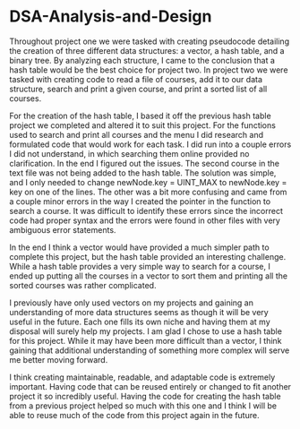 # DSA-Analysis-and-Design
Throughout project one we were tasked with creating pseudocode detailing the creation of three different data structures: a vector, a hash table, and a binary tree. By analyzing each structure, I came to the conclusion that a hash table would be the best choice for project two. In project two we were tasked with creating code to read a file of courses, add it to our data structure, search and print a given course, and print a sorted list of all courses.  

For the creation of the hash table, I based it off the previous hash table project we completed and altered it to suit this project. For the functions used to search and print all courses and the menu I did research and formulated code that would work for each task. I did run into a couple errors I did not understand, in which searching them online provided no clarification. In the end I figured out the issues. The second course in the text file was not being added to the hash table. The solution was simple, and I only needed to change newNode.key = UINT_MAX to newNode.key = key on one of the lines. The other was a bit more confusing and came from a couple minor errors in the way I created the pointer in the function to search a course. It was difficult to identify these errors since the incorrect code had proper syntax and the errors were found in other files with very ambiguous error statements. 

In the end I think a vector would have provided a much simpler path to complete this project, but the hash table provided an interesting challenge. While a hash table provides a very simple way to search for a course, I ended up putting all the courses in a vector to sort them and printing all the sorted courses was rather complicated.  

I previously have only used vectors on my projects and gaining an understanding of more data structures seems as though it will be very useful in the future. Each one fills its own niche and having them at my disposal will surely help my projects. I am glad I chose to use a hash table for this project. While it may have been more difficult than a vector, I think gaining that additional understanding of something more complex will serve me better moving forward. 

I think creating maintainable, readable, and adaptable code is extremely important. Having code that can be reused entirely or changed to fit another project it so incredibly useful. Having the code for creating the hash table from a previous project helped so much with this one and I think I will be able to reuse much of the code from this project again in the future.  

